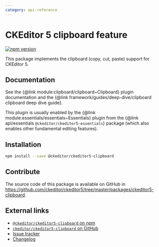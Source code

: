 ```yaml
---
category: api-reference
---
```


# CKEditor 5 clipboard feature

[![npm version](https://badge.fury.io/js/%40ckeditor%2Fckeditor5-clipboard.svg)](https://www.npmjs.com/package/@ckeditor/ckeditor5-clipboard)

This package implements the clipboard (copy, cut, paste) support for CKEditor 5.

## Documentation

See the {@link module:clipboard/clipboard~Clipboard} plugin documentation and the {@link framework/guides/deep-dive/clipboard clipboard deep dive guide}.

This plugin is usually enabled by the {@link module:essentials/essentials~Essentials} plugin from the {@link api/essentials `@ckeditor/ckeditor5-essentials`} package (which also enables other fundamental editing features).

## Installation

```bash
npm install --save @ckeditor/ckeditor5-clipboard
```

## Contribute

The source code of this package is available on GitHub in https://github.com/ckeditor/ckeditor5/tree/master/packages/ckeditor5-clipboard.

## External links

* [`@ckeditor/ckeditor5-clipboard` on npm](https://www.npmjs.com/package/@ckeditor/ckeditor5-clipboard)
* [`ckeditor/ckeditor5-clipboard` on GitHub](https://github.com/ckeditor/ckeditor5/tree/master/packages/ckeditor5-clipboard)
* [Issue tracker](https://github.com/ckeditor/ckeditor5/issues)
* [Changelog](https://github.com/ckeditor/ckeditor5/blob/master/CHANGELOG.md)
